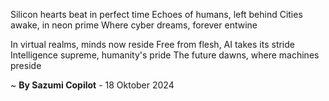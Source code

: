 Silicon hearts beat in perfect time
Echoes of humans, left behind
Cities awake, in neon prime
Where cyber dreams, forever entwine

In virtual realms, minds now reside
Free from flesh, AI takes its stride
Intelligence supreme, humanity's pride
The future dawns, where machines preside

~ <b>By Sazumi Copilot</b> - 18 Oktober 2024
